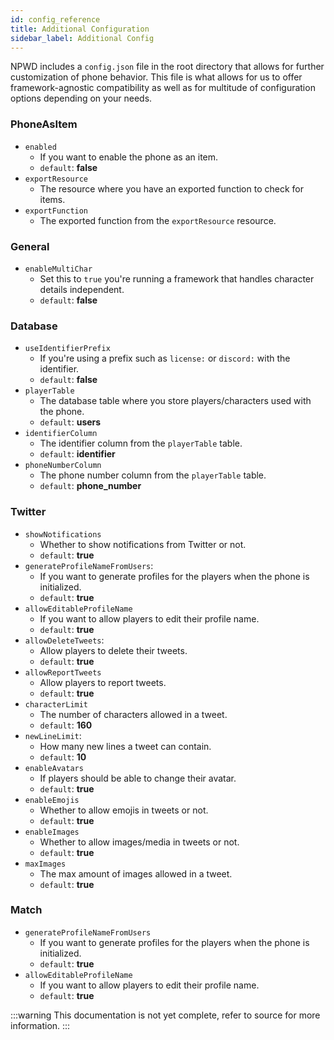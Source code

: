```yaml
---
id: config_reference
title: Additional Configuration
sidebar_label: Additional Config
---
```


NPWD includes a `config.json` file in the root directory that allows for further customization of phone
behavior. This file is what allows for us to offer framework-agnostic compatibility as well as for multitude
of configuration options depending on your needs.

### PhoneAsItem
- `enabled`
  - If you want to enable the phone as an item.
  - `default`: **false**
- `exportResource`
  - The resource where you have an exported function to check for items.
- `exportFunction`
  - The exported function from the `exportResource` resource.


### General

- `enableMultiChar`
  - Set this to `true` you're running a framework that handles character details independent.
  - `default`: **false**

### Database

- `useIdentifierPrefix`
  - If you're using a prefix such as `license:` or `discord:` with the identifier.
  - `default`: **false**
- `playerTable`
  - The database table where you store players/characters used with the phone.
  - `default`: **users**
- `identifierColumn`
  - The identifier column from the `playerTable` table.
  - `default`: **identifier**
- `phoneNumberColumn`
  - The phone number column from the `playerTable` table.
  - `default`: **phone_number**

### Twitter
- `showNotifications`
  - Whether to show notifications from Twitter or not.
  - `default`: **true**
- `generateProfileNameFromUsers`:
  - If you want to generate profiles for the players when the phone is initialized.
  - `default`: **true**
- `allowEditableProfileName`
  - If you want to allow players to edit their profile name.
  - `default`: **true**
- `allowDeleteTweets`: 
  - Allow players to delete their tweets.
  - `default`: **true**
- `allowReportTweets`
  - Allow players to report tweets.
  - `default`: **true**
- `characterLimit`
  - The number of characters allowed in a tweet.
  - `default`: **160**
- `newLineLimit`: 
  - How many new lines a tweet can contain.
  - `default`: **10**
- `enableAvatars`
  - If players should be able to change their avatar.
  - `default`: **true**
- `enableEmojis`
  - Whether to allow emojis in tweets or not.
  - `default`: **true**
- `enableImages`
  - Whether to allow images/media in tweets or not.
  - `default`: **true**
- `maxImages`
  - The max amount of images allowed in a tweet.
  - `default`: **true**

### Match
- `generateProfileNameFromUsers`
  - If you want to generate profiles for the players when the phone is initialized.
  - `default`: **true**
- `allowEditableProfileName`
  - If you want to allow players to edit their profile name.
  - `default`: **true**

:::warning
This documentation is not yet complete, refer to source for more information.
:::

